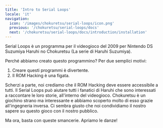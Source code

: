 ```yaml
---
title: 'Intro to Serial Loops'
locale: 'it'
navigation:
  icon: '/images/chokuretsu/serial-loops/icon.png'
  previous: '/chokuretsu/serial-loops/docs'
  next: '/chokuretsu/serial-loops/docs/introduction/installation'
---
```


Serial Loops è un programma per il videogioco del 2009 per Nintendo DS Suzumiya Haruhi no Chokuretsu (La serie di Haruhi Suzumiya).

Perché abbiamo creato questo programmino? Per due semplici motivi:
1. Creare questi programmi è divertente.
2. Il ROM Hacking è una figata.

Scherzi a parte, noi crediamo che il ROM Hacking deve essere accessibile a tutti. Il Serial Loops può aiutare tutti i fanatici di Haruhi
che sono interessati a raccontare le loro storie, all'interno del videogioco. Chokuretsu è un giochino strano ma interessante
e abbiamo scoperto molto di esso grazie all'ingegneria inversa. Ci sembra giusto che noi condividiamo il nostro sapere su questo
gioco con il nostro pubblico.

Ma ora, basta con queste smancerie. Apriamo le danze!